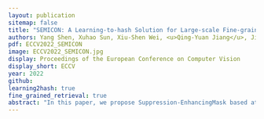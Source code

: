 ```yaml
---
layout: publication
sitemap: false
title: "SEMICON: A Learning-to-hash Solution for Large-scale Fine-grained Image Retrieval"
authors: Yang Shen, Xuhao Sun, Xiu-Shen Wei, <u>Qing-Yuan Jiang</u>, Jian Yang
pdf: ECCV2022_SEMICON
image: ECCV2022_SEMICON.jpg
display: Proceedings of the European Conference on Computer Vision
display_short: ECCV
year: 2022
github: 
learning2hash: true
fine_grained_retrieval: true
abstract: "In this paper, we propose Suppression-EnhancingMask based attention and Interactive Channel transformatiON (SEMICON) to learn binary hash codes for dealing with large-scale fine-grained image retrieval tasks. In SEMICON, we first develop a suppression-enhancing mask (SEM) based attention to dynamically localize discriminative image regions. More importantly, different from existing attention mechanism simply erasing previous discriminative regions, our SEM is developed to restrain such regions and then discover other complementary regions by considering the relation between activated regions in a stage-by-stage fashion. In each stage, the interactive channel transformation (ICON) module is afterwards designed to exploit correlations across channels of attended activation tensors. Since channels could generally correspond to the parts of finegrained objects, the part correlation can be also modeled accordingly, which further improves fine-grained retrieval accuracy. Moreover, to be computational economy, ICON is realized by an efficient two-step process. Finally, the hash learning of our SEMICON consists of both globaland local-level branches for better representing fine-grained objects and then generating binary hash codes explicitly corresponding to multiple levels. Experiments on five benchmark fine-grained datasets show our superiority over competing methods. Codes are available at https://github.com/NJUST-VIPGroup/SEMICON."
---
```


